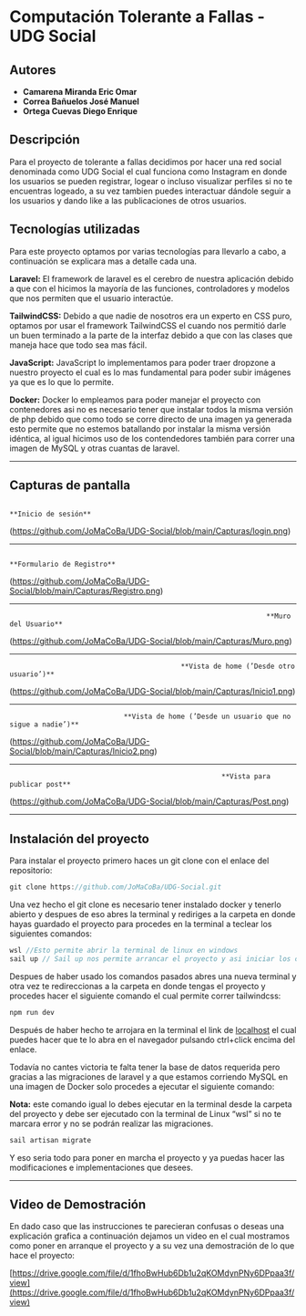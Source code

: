 # Computación Tolerante a Fallas - UDG Social

## Autores

- **Camarena Miranda Eric Omar**
- **Correa Bañuelos José Manuel**
- **Ortega Cuevas Diego Enrique**

## Descripción

Para el proyecto de tolerante a fallas decidimos por hacer una red social denominada como UDG Social el cual funciona como Instagram en donde los usuarios se pueden registrar, logear o incluso visualizar perfiles si no te encuentras logeado, a su vez tambien puedes interactuar dándole seguir a los usuarios y dando like a las publicaciones de otros usuarios.

## Tecnologías utilizadas

Para este proyecto optamos por varias tecnologías para llevarlo a cabo, a continuación se explicara mas a detalle cada una.

**Laravel:** El framework de laravel es el cerebro de nuestra aplicación debido a que con el hicimos la mayoría de las funciones, controladores y modelos que nos permiten que el usuario interactúe.

**TailwindCSS:** Debido a que nadie de nosotros era un experto en CSS puro, optamos por usar el framework TailwindCSS el cuando nos permitió darle un buen terminado a la parte de la interfaz debido a que con las clases que maneja hace que todo sea mas fácil.

**JavaScript:** JavaScript lo implementamos para poder traer dropzone a nuestro proyecto el cual es lo mas fundamental para poder subir imágenes ya que es lo que lo permite.

**Docker:** Docker lo empleamos para poder manejar el proyecto con contenedores asi no es necesario tener que instalar todos la misma versión de php debido que como todo se corre directo de una imagen ya generada esto permite que no estemos batallando por instalar la misma versión idéntica, al igual hicimos uso de los contendedores también para correr una imagen de MySQL y otras cuantas de laravel.

---

## Capturas de pantalla

                                                                      **Inicio de sesión** 

(https://github.com/JoMaCoBa/UDG-Social/blob/main/Capturas/login.png)

---

                                                               **Formulario de Registro**

(https://github.com/JoMaCoBa/UDG-Social/blob/main/Capturas/Registro.png)

---

                                                                   **Muro del Usuario**

(https://github.com/JoMaCoBa/UDG-Social/blob/main/Capturas/Muro.png)

---

                                              **Vista de home (’Desde otro usuario’)**

(https://github.com/JoMaCoBa/UDG-Social/blob/main/Capturas/Inicio1.png)

---

                                **Vista de home (’Desde un usuario que no sigue a nadie’)**

(https://github.com/JoMaCoBa/UDG-Social/blob/main/Capturas/Inicio2.png)

---

                                                        **Vista para publicar post**

(https://github.com/JoMaCoBa/UDG-Social/blob/main/Capturas/Post.png)

---

## Instalación del proyecto

Para instalar el proyecto primero haces un git clone con el enlace del repositorio:

```jsx
git clone https://github.com/JoMaCoBa/UDG-Social.git
```

Una vez hecho el git clone es necesario tener instalado docker y tenerlo abierto y despues de eso abres la terminal y rediriges a la carpeta en donde hayas guardado el proyecto para procedes en la terminal a teclear los siguientes comandos:

```jsx
wsl //Esto permite abrir la terminal de linux en windows
sail up // Sail up nos permite arrancar el proyecto y asi iniciar los contenedores en docker
```

Despues de haber usado los comandos pasados abres una nueva terminal y otra vez te redireccionas a la carpeta en donde tengas el proyecto y procedes hacer el siguiente comando el cual permite correr tailwindcss:

```jsx
npm run dev
```

Después de haber hecho te arrojara en la terminal el link de [localhost](http://localhost) el cual puedes hacer que te lo abra en el navegador pulsando ctrl+click encima del enlace.

Todavía no cantes victoria te falta tener la base de datos requerida pero gracias a las migraciones de laravel y a que estamos corriendo MySQL en una imagen de Docker solo procedes a ejecutar el siguiente comando:

**Nota:** este comando igual lo debes ejecutar en la terminal desde la carpeta del proyecto y debe ser ejecutado con la terminal de Linux “wsl” si no te marcara error y no se podrán realizar las migraciones.

```jsx
sail artisan migrate
```

Y eso seria todo para poner en marcha el proyecto y ya puedas hacer las modificaciones e implementaciones que desees.

---

## Video de Demostración

En dado caso que las instrucciones te parecieran confusas o deseas una explicación grafica a continuación dejamos un video en el cual mostramos como poner en arranque el proyecto y a su vez una demostración de lo que hace el proyecto:

[https://drive.google.com/file/d/1fhoBwHub6Db1u2qKOMdynPNy6DPpaa3f/view](https://drive.google.com/file/d/1fhoBwHub6Db1u2qKOMdynPNy6DPpaa3f/view)

